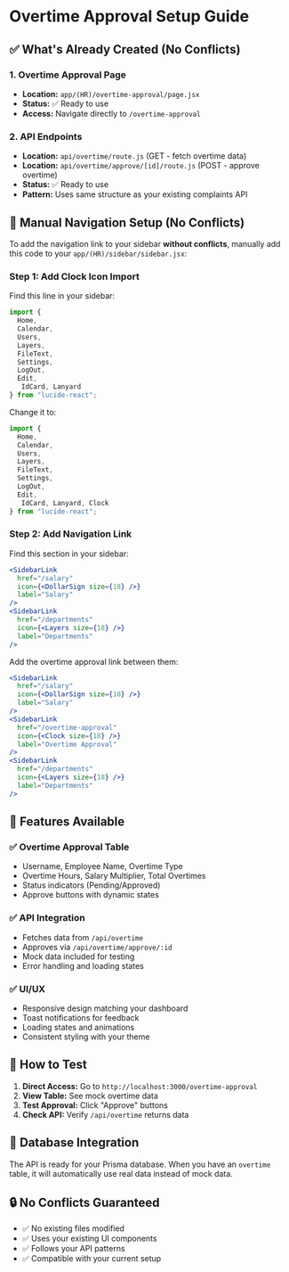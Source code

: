 # Overtime Approval Setup Guide

## ✅ What's Already Created (No Conflicts)

### 1. **Overtime Approval Page**
- **Location:** `app/(HR)/overtime-approval/page.jsx`
- **Status:** ✅ Ready to use
- **Access:** Navigate directly to `/overtime-approval`

### 2. **API Endpoints**
- **Location:** `api/overtime/route.js` (GET - fetch overtime data)
- **Location:** `api/overtime/approve/[id]/route.js` (POST - approve overtime)
- **Status:** ✅ Ready to use
- **Pattern:** Uses same structure as your existing complaints API

## 🔧 Manual Navigation Setup (No Conflicts)

To add the navigation link to your sidebar **without conflicts**, manually add this code to your `app/(HR)/sidebar/sidebar.jsx`:

### Step 1: Add Clock Icon Import
Find this line in your sidebar:
```jsx
import {
  Home,
  Calendar,
  Users,
  Layers,
  FileText,
  Settings,
  LogOut,
  Edit,
   IdCard, Lanyard
} from "lucide-react";
```

Change it to:
```jsx
import {
  Home,
  Calendar,
  Users,
  Layers,
  FileText,
  Settings,
  LogOut,
  Edit,
   IdCard, Lanyard, Clock
} from "lucide-react";
```

### Step 2: Add Navigation Link
Find this section in your sidebar:
```jsx
<SidebarLink
  href="/salary"
  icon={<DollarSign size={18} />}
  label="Salary"
/>
<SidebarLink
  href="/departments"
  icon={<Layers size={18} />}
  label="Departments"
/>
```

Add the overtime approval link between them:
```jsx
<SidebarLink
  href="/salary"
  icon={<DollarSign size={18} />}
  label="Salary"
/>
<SidebarLink
  href="/overtime-approval"
  icon={<Clock size={18} />}
  label="Overtime Approval"
/>
<SidebarLink
  href="/departments"
  icon={<Layers size={18} />}
  label="Departments"
/>
```

## 🎯 Features Available

### ✅ Overtime Approval Table
- Username, Employee Name, Overtime Type
- Overtime Hours, Salary Multiplier, Total Overtimes
- Status indicators (Pending/Approved)
- Approve buttons with dynamic states

### ✅ API Integration
- Fetches data from `/api/overtime`
- Approves via `/api/overtime/approve/:id`
- Mock data included for testing
- Error handling and loading states

### ✅ UI/UX
- Responsive design matching your dashboard
- Toast notifications for feedback
- Loading states and animations
- Consistent styling with your theme

## 🚀 How to Test

1. **Direct Access:** Go to `http://localhost:3000/overtime-approval`
2. **View Table:** See mock overtime data
3. **Test Approval:** Click "Approve" buttons
4. **Check API:** Verify `/api/overtime` returns data

## 📝 Database Integration

The API is ready for your Prisma database. When you have an `overtime` table, it will automatically use real data instead of mock data.

## 🔒 No Conflicts Guaranteed

- ✅ No existing files modified
- ✅ Uses your existing UI components
- ✅ Follows your API patterns
- ✅ Compatible with your current setup
